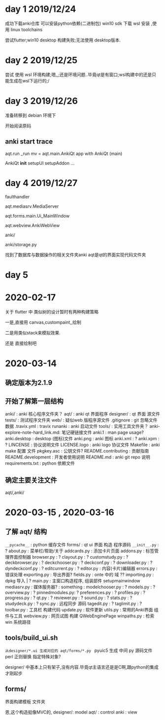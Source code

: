 # day 1 2019/12/24
成功下载anki仓库
可以安装python依赖(二进制包)
win10 sdk 下载
wsl 安装 ,使用 linux toolchains

尝试flutter;win10 desktop 构建失败;无法使用 desktop版本.


# day 2 2019/12/25
尝试 使用 wsl 环境构建;嗯,,;还是环境问题..毕竟qt是有窗口;wsl构建中的还是只能生成在wsl下运行的;/

# day 3 2019/12/26
准备转移到 debian 环境下


开始阅读原码
## anki start trace
aqt.run
  \_run
    mv = aqt.main.AnkiQt
      app with AnkiQt (main)

AnkiQt
  __init__
    setupUI
    setupAddon
    ...

# day 4 2019/12/27
faulthandler

aqt.mediasrv.MediaServer

aqt.forms.main.Ui_MainWindow

aqt.webview.AnkiWebView


anki/

anki/storage.py

找到了数据库与数据操作的相关文件夹anki
aqt是qt的界面实现代码文件夹


# day 5

# 2020-02-17

关于 flutter 中 类似树的设计暂时有两种构建策略

一是,直接用 canvas,custompaint,,绘制

二是用类似stack来模拟效果.

还是 直接绘制吧

# 2020-03-14

## 确定版本为2.1.9

## 开始了解第一层结构

anki/                         : anki 核心程序文件夹？
aqt/                          : anki qt 界面程序
designer/                     : qt 界面 源文件
tests/                        : 测试程序文件夹
web/                          : 疑似web 版程序源文件
.gitignore                    : git  忽略文件数据
.travix.yml                   : travix
runanki                       : anki       启动文件
tools/                        : 实用工具文件夹？
anki-explore-note-hard_link.md: 笔记硬链接文件
anki.1                        : man page usage?
anki.desktop                  : desktop (图标)文件
anki.png                      : anki 图标
anki.xml                      : ?
anki.xpm                      : ?
LINCENSE                      : 协议说明文件
LICENSE.logo                  : anki logo 协议文件
Makefile                      : anki make 配置 文件
pkgkey.asc                    : 公钥文件?
README.contributing           : 贡献指南
README.development            : 开发者使用说明
README.md                     : anki git repo 说明
requirements.txt              : python 依赖文件

## 确定主要关注文件
aqt/,anki/

# 2020-03-15 , 2020-03-16
## 了解 aqt/ 结构
`__pycache__`   : python 缓存文件
forms/          : qt ui 界面 构造 程序源码
`__init__.py`   : ?
about.py        : 菜单栏/帮助/关于
addcards.py     : 添加卡片页面
addons.py       : 标签管理界面控制器
browser.py      : ?
clayout.py      : ?
customstudy.py  : ?
deckbrowser.py  : ?
deckchooser.py  : ?
deckconf.py     : ?
downloader.py   : ?
dyndeckconf.py  : ?
editcurrent.py  : ?
editor.py       : 内容(卡片)编辑器
errors.py       : 错误处理
exporting.py    : 导出界面?
fields.py       : onte 中的 域 ??
importing.py    : dpkg 导入 | ?
main.py         : 主窗口构造程序, 组装部件 setupmainwindow
mediasrv.py     : 媒体服务器?
                :  something
                :
modelchooser.py : ?
models.py       : ?
overview.py     : ?
pinnedmodules.py: ?
preferences.py  : ?
profiles.py     : ?
progress.py     : ?
qt.py           : ?
reviewer.py     : ?
sound.py        : ?
stats.py        : ?
studydeck.py    : ?
sync.py         : 远程同步 源码
tagedit.py      : ?
taglimit.py     : ?
toolbar.py      : 工具栏 构建代码
update.py       : 软件更新 
utils.py        : 常用的Anki界面 组件与工具
webview.py      : 网页试图 构建 QWebEnginePage
winpaths.py     : 检索 win 系统路径


## tools/build_ui.sh
`从designer/*.ui 生成对应的 aqt/forms/*.py `
pyuic5 生成 中间 py 源码文件
perl 正则替换 指定特殊对象?

designer/ 中基本上只有架子,没有内容.毕竟qt主语言还是是C啊,跟python的集成才刚起步

## forms/
界面构建模板 文件夹


恩,这个构造挺像MVC的,
designer/: model
aqt/     : control
anki     : view